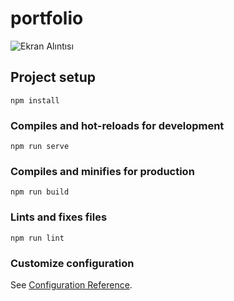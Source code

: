 # portfolio
![Ekran Alıntısı](https://user-images.githubusercontent.com/64406311/117038510-63c6ff80-ad10-11eb-88ba-c9e3e8ab7e3f.JPG)


## Project setup
```
npm install
```

### Compiles and hot-reloads for development
```
npm run serve
```

### Compiles and minifies for production
```
npm run build
```

### Lints and fixes files
```
npm run lint
```

### Customize configuration
See [Configuration Reference](https://cli.vuejs.org/config/).

